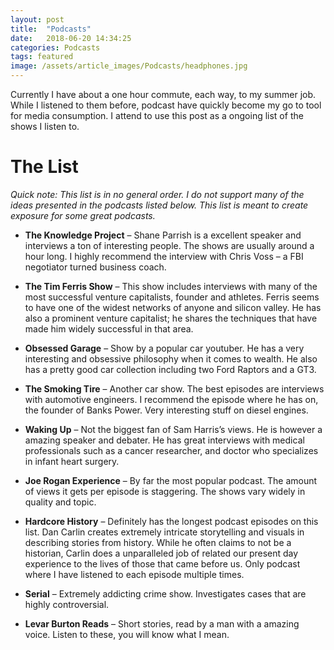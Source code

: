```yaml
---
layout: post
title:  "Podcasts"
date:   2018-06-20 14:34:25
categories: Podcasts 
tags: featured
image: /assets/article_images/Podcasts/headphones.jpg
---
```

Currently I have about a one hour commute, each way, to my summer job. While I listened to them before, podcast have quickly become my go to tool for media consumption. I attend to use this post as a ongoing list of the shows I listen to.

# The List 
*Quick note: This list is in no general order. I do not support many of the ideas presented in the podcasts listed below. This list is meant to create exposure for some great podcasts.*

* **The Knowledge Project** – Shane Parrish is a excellent speaker and interviews a ton of interesting people. The shows are usually around a hour long. I highly recommend the interview with Chris Voss – a FBI negotiator turned business coach.

* **The Tim Ferris Show** – This show includes interviews with many of the most successful venture capitalists, founder and athletes. Ferris seems to have one of the widest networks of anyone and silicon valley. He has also a prominent venture capitalist; he shares the techniques that have made him widely successful in that area.

* **Obsessed Garage** – Show by a popular car youtuber. He has a very interesting and obsessive philosophy when it comes to wealth. He also has a pretty good car collection including two Ford Raptors and a GT3.

* **The Smoking Tire** – Another car show. The best episodes are interviews with automotive engineers. I recommend the episode where he has on, the founder of Banks Power. Very interesting stuff on diesel engines.

* **Waking Up** – Not the biggest fan of Sam Harris’s views. He is however a amazing speaker and debater. He has great interviews with medical professionals such as a cancer researcher, and doctor who specializes in infant heart surgery.

* **Joe Rogan Experience** – By far the most popular podcast. The amount of views it gets per episode is staggering. The shows vary widely in quality and topic.

* **Hardcore History** – Definitely has the longest podcast episodes on this list. Dan Carlin creates extremely intricate storytelling and visuals in describing stories from history. While he often claims to not be a historian, Carlin does a unparalleled job of related our present day experience to the lives of those that came before us. Only podcast where I have listened to each episode multiple times.

* **Serial** – Extremely addicting crime show. Investigates cases that are highly controversial.

* **Levar Burton Reads** – Short stories, read by a man with a amazing voice. Listen to these, you will know what I mean.

